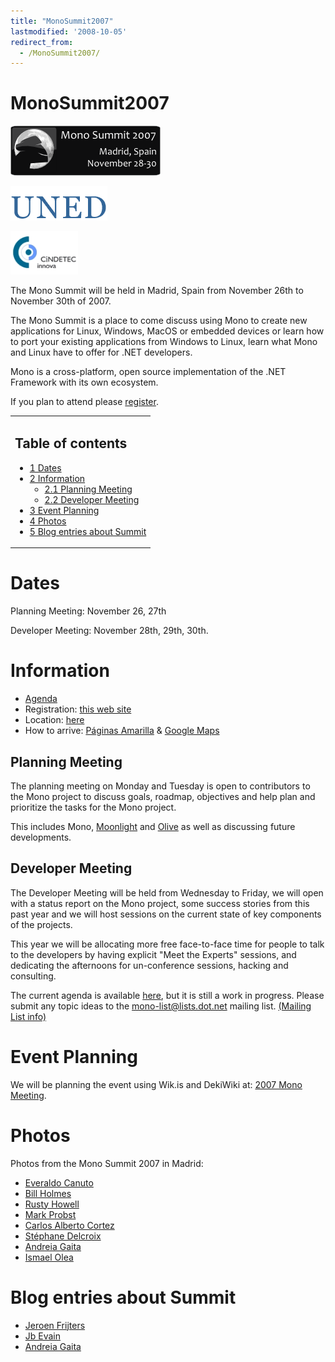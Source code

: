 ```yaml
---
title: "MonoSummit2007"
lastmodified: '2008-10-05'
redirect_from:
  - /MonoSummit2007/
---
```


MonoSummit2007
==============

[![Summit.png](/archived/images/4/42/Summit.png)](/archived/images/4/42/Summit.png)

[![Logo uned.gif](/archived/images/e/e1/Logo_uned.gif)](/archived/images/e/e1/Logo_uned.gif)

[![Cindetec.png](/archived/images/8/86/Cindetec.png)](/archived/images/8/86/Cindetec.png)

 The Mono Summit will be held in Madrid, Spain from November 26th to November 30th of 2007.

The Mono Summit is a place to come discuss using Mono to create new applications for Linux, Windows, MacOS or embedded devices or learn how to port your existing applications from Windows to Linux, learn what Mono and Linux have to offer for .NET developers.

Mono is a cross-platform, open source implementation of the .NET Framework with its own ecosystem.

If you plan to attend please [register](http://www.whyfloss.com/en/summit/mono07/).

<table>
<col width="100%" />
<tbody>
<tr class="odd">
<td align="left"><h2>Table of contents</h2>
<ul>
<li><a href="#dates">1 Dates</a></li>
<li><a href="#information">2 Information</a>
<ul>
<li><a href="#planning-meeting">2.1 Planning Meeting</a></li>
<li><a href="#developer-meeting">2.2 Developer Meeting</a></li>
</ul></li>
<li><a href="#event-planning">3 Event Planning</a></li>
<li><a href="#photos">4 Photos</a></li>
<li><a href="#blog-entries-about-summit">5 Blog entries about Summit</a></li>
</ul></td>
</tr>
</tbody>
</table>

Dates
=====

Planning Meeting: November 26, 27th

Developer Meeting: November 28th, 29th, 30th.

Information
===========

-   [Agenda](/Mono_Summit_2007_Schedule)
-   Registration: [this web site](http://www.whyfloss.com/en/summit/mono07/)
-   Location: [here](http://www.whyfloss.com/en/summit/mono07/location)
-   How to arrive: [Páginas Amarilla](http://engcallejero.paginasamarillas.es/flash/mapa.asp?ciudad=MADRID&x=-6415&y=5404&l1=28012,%20MADRID&l2=Calle%20Tribulete,%2014&t_act=&radio=1000&Ops=Vacio&idCalle=6349&localidadgis=MADRID&idioma=eng&site=callejero) & [Google Maps](http://maps.google.com/maps?f=q&hl=en&geocode=&time=&date=&ttype=&q=+c%2F+Tribulete,+14,+Madrid&sll=37.0625,-95.677068&sspn=30.406222,63.896484&ie=UTF8&ll=40.408317,-3.70295&spn=0.007124,0.0156&z=16&iwloc=addr&om=1)

Planning Meeting
----------------

The planning meeting on Monday and Tuesday is open to contributors to the Mono project to discuss goals, roadmap, objectives and help plan and prioritize the tasks for the Mono project.

This includes Mono, [Moonlight](/Moonlight) and [Olive](/Olive) as well as discussing future developments.

Developer Meeting
-----------------

The Developer Meeting will be held from Wednesday to Friday, we will open with a status report on the Mono project, some success stories from this past year and we will host sessions on the current state of key components of the projects.

This year we will be allocating more free face-to-face time for people to talk to the developers by having explicit "Meet the Experts" sessions, and dedicating the afternoons for un-conference sessions, hacking and consulting.

The current agenda is available [here](/Mono_Summit_2007_Schedule), but it is still a work in progress. Please submit any topic ideas to the mono-list@lists.dot.net mailing list. [(Mailing List info)](/Mailing_Lists)

Event Planning
==============

We will be planning the event using Wik.is and DekiWiki at: [2007 Mono Meeting](http://mono.wik.is/2007_Mono-Meeting).

Photos
======

Photos from the Mono Summit 2007 in Madrid:

-   [Everaldo Canuto](http://picasaweb.google.com/everaldo.canuto/MonoSummit2007)
-   [Bill Holmes](http://www.flickr.com/photos/21614788@N04/sets/72157603394213143/)
-   [Rusty Howell](http://picasaweb.google.com/rustyhowell/MonoSummit2007)
-   [Mark Probst](http://www.flickr.com/photos/schani/sets/72157603407199853/)
-   [Carlos Alberto Cortez](http://www.flickr.com/photos/calberto/sets/72157603394825257/)
-   [Stéphane Delcroix](http://picasaweb.google.com/sdelcroix/MonoSummit07)
-   [Andreia Gaita](http://picasaweb.google.com/shana.ufie/MonoSummitMadrid2007)
-   [Ismael Olea](http://www.flickr.com/photos/ismaelolea/sets/72157603692352423/)

Blog entries about Summit
=========================

-   [Jeroen Frijters](http://weblog.ikvm.net/PermaLink.aspx?guid=fe8612d8-8968-4a93-a589-d529b3eb56af)
-   [Jb Evain](http://evain.net/blog/articles/2007/12/02/mono-meeting-2007)
-   [Andreia Gaita](http://worldofcoding.blogspot.com/2007/12/there-and-back-again-mono-summit-2007.html)
